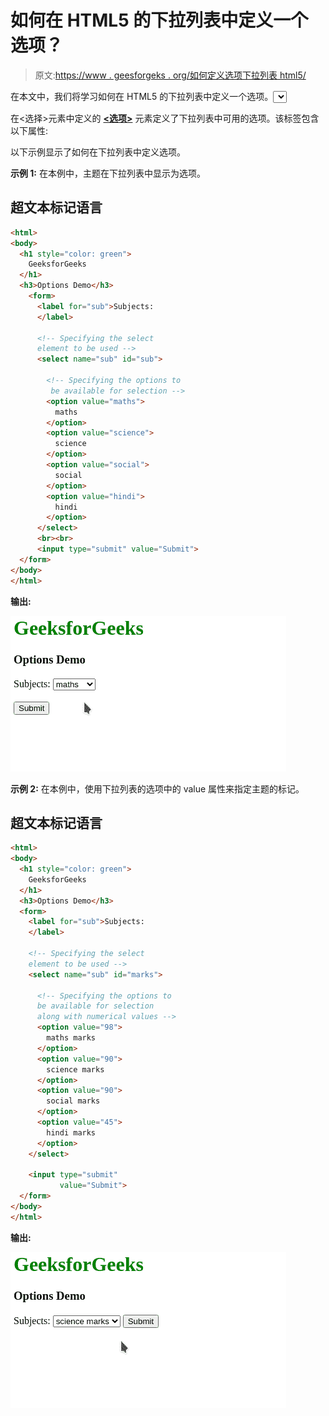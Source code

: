 # 如何在 HTML5 的下拉列表中定义一个选项？

> 原文:[https://www . geesforgeks . org/如何定义选项下拉列表 html5/](https://www.geeksforgeeks.org/how-to-define-an-option-in-a-drop-down-list-in-html5/)

在本文中，我们将学习如何在 HTML5 的下拉列表中定义一个选项。<select>元素用于在 HTML 中创建下拉列表。这通常用于在表单中向用户呈现选项列表，以便用户可以选择一个选项作为所需选项。</select>

在<选择>元素中定义的 **[<选项>](https://www.geeksforgeeks.org/html-option-tag/)** 元素定义了下拉列表中可用的选项。该标签包含以下属性:

以下示例显示了如何在下拉列表中定义选项。

**示例 1:** 在本例中，主题在下拉列表中显示为选项。

## 超文本标记语言

```html
<html>
<body>
  <h1 style="color: green">
    GeeksforGeeks
  </h1>
  <h3>Options Demo</h3>
    <form>
      <label for="sub">Subjects: 
      </label>

      <!-- Specifying the select 
      element to be used -->
      <select name="sub" id="sub">

        <!-- Specifying the options to
         be available for selection -->
        <option value="maths">
          maths
        </option>
        <option value="science">
          science
        </option>
        <option value="social">
          social
        </option>
        <option value="hindi">
          hindi
        </option>
      </select>
      <br><br>
      <input type="submit" value="Submit">
  </form>
</body>
</html>
```

**输出:**

![](img/67c60c7ac8e7d97560e570c4ad81f890.png)

**示例 2:** 在本例中，使用下拉列表的选项中的 value 属性来指定主题的标记。

## 超文本标记语言

```html
<html>
<body>
  <h1 style="color: green">
    GeeksforGeeks
  </h1>
  <h3>Options Demo</h3>
  <form>
    <label for="sub">Subjects: 
    </label>

    <!-- Specifying the select 
    element to be used -->
    <select name="sub" id="marks">

      <!-- Specifying the options to 
      be available for selection
      along with numerical values -->
      <option value="98">
        maths marks
      </option>
      <option value="90">
        science marks
      </option>
      <option value="90">
        social marks
      </option>
      <option value="45">
        hindi marks
      </option>
    </select>

    <input type="submit" 
           value="Submit">
  </form>
</body>
</html>
```

**输出:**

![](img/eed1ee7396820cfbc41f9c911d04a1a3.png)